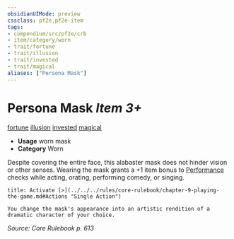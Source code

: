 ```yaml
---
obsidianUIMode: preview
cssclass: pf2e,pf2e-item
tags:
- compendium/src/pf2e/crb
- item/category/worn
- trait/fortune
- trait/illusion
- trait/invested
- trait/magical
aliases: ["Persona Mask"]
---
```

# Persona Mask *Item 3+*  
[fortune](../../../Rules/traits/fortune.md)  [illusion](../../../Rules/traits/illusion.md)  [invested](../../../Rules/traits/invested.md)  [magical](../../../Rules/traits/magical.md)  

- **Usage** worn mask
- **Category** Worn

Despite covering the entire face, this alabaster mask does not hinder vision or other senses. Wearing the mask grants a +1 item bonus to [Performance](../../skills.md#Performance) checks while acting, orating, performing comedy, or singing.

```ad-embed-ability
title: Activate [>](../../../rules/core-rulebook/chapter-9-playing-the-game.md#Actions "Single Action")

You change the mask's appearance into an artistic rendition of a dramatic character of your choice.
```

*Source: Core Rulebook p. 613*
